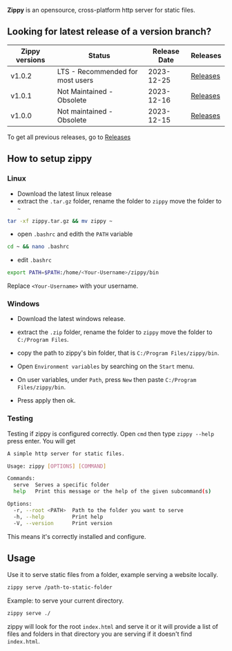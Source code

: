 __Zippy__ is an opensource, cross-platform http server for static files.

## Looking for latest release of a version branch?

| __Zippy versions__ | __Status__ | __Release Date__ | __Releases__ |
|--------------------|------------|------------------|--------------|
| v1.0.2 | LTS - Recommended for most users | 2023-12-25 | [Releases](./releases.md) |
| v1.0.1 | Not Maintained - Obsolete | 2023-12-16 | [Releases](./releases.md) |
| v1.0.0 | Not maintained - Obsolete | 2023-12-15 | [Releases](./releases.md) |

To get all previous releases, go to [Releases](./releases.md)

## How to setup zippy

### Linux
* Download the latest linux release
* extract the `.tar.gz` folder, rename the folder to `zippy` move the folder to `~`

```bash
tar -xf zippy.tar.gz && mv zippy ~
```
* open `.bashrc` and edith the `PATH` variable

```bash
cd ~ && nano .bashrc
```
* edit `.bashrc`
```bash
export PATH=$PATH:/home/<Your-Username>/zippy/bin
```
Replace `<Your-Username>` with your username.


### Windows
* Download the latest windows release.

* extract the `.zip` folder, rename the folder to `zippy` move the folder to `C:/Program Files`.

* copy the path to zippy's bin folder, that is `C:/Program Files/zippy/bin`.

* Open `Environment variables` by searching on the `Start` menu.

* On user variables, under `Path`, press `New` then paste `C:/Program Files/zippy/bin`.

* Press apply then ok.


### Testing
Testing if zippy is configured correctly. Open `cmd` then type `zippy --help` press enter.
You will get 
```bash
A simple http server for static files.

Usage: zippy [OPTIONS] [COMMAND]

Commands:
  serve  Serves a specific folder
  help   Print this message or the help of the given subcommand(s)

Options:
  -r, --root <PATH>  Path to the folder you want to serve
  -h, --help         Print help
  -V, --version      Print version
```
This means it's correctly installed and configure.


## Usage 
Use it to serve static files from a folder, example serving a website locally.
```bash
zippy serve /path-to-static-folder
```
Example: to serve your current directory.
```bash
zippy serve ./
```
zippy will look for the root `index.html` and serve it or it will provide a list of files and folders in that directory you are serving if it doesn't find `index.html`.
